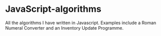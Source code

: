 # JavaScript-algorithms
All the algorithms I have written in Javascript. Examples include a Roman Numeral Converter and an Inventory Update Programme.
